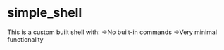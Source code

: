 # simple_shell
This is a custom built shell with:
->No built-in commands
->Very minimal functionality

